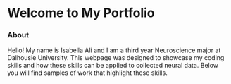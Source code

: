 # Welcome to My Portfolio
### About 
Hello! My name is Isabella Ali and I am a third year Neuroscience major at Dalhousie University. This webpage was designed to showcase my coding skills and how these skills can be applied to collected neural data. Below you will find samples of work that highlight these skills. 
